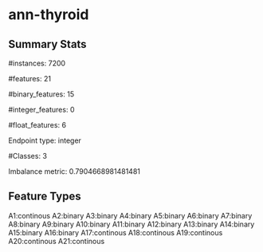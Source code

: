 # ann-thyroid

## Summary Stats

#instances: 7200

#features: 21

  #binary_features: 15

  #integer_features: 0

  #float_features: 6

Endpoint type: integer

#Classes: 3

Imbalance metric: 0.7904668981481481

## Feature Types

 A1:continous
A2:binary
A3:binary
A4:binary
A5:binary
A6:binary
A7:binary
A8:binary
A9:binary
A10:binary
A11:binary
A12:binary
A13:binary
A14:binary
A15:binary
A16:binary
A17:continous
A18:continous
A19:continous
A20:continous
A21:continous

